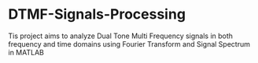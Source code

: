 # DTMF-Signals-Processing
Tis project aims to analyze Dual Tone Multi Frequency signals in both frequency and time domains using Fourier Transform and Signal Spectrum in MATLAB
